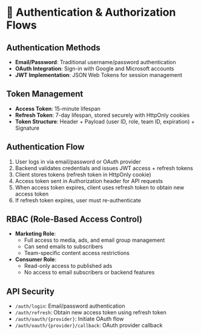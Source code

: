 # 🔐 Authentication & Authorization Flows

## Authentication Methods

- **Email/Password**: Traditional username/password authentication
- **OAuth Integration**: Sign-in with Google and Microsoft accounts
- **JWT Implementation**: JSON Web Tokens for session management

## Token Management

- **Access Token**: 15-minute lifespan
- **Refresh Token**: 7-day lifespan, stored securely with HttpOnly cookies
- **Token Structure**: Header + Payload (user ID, role, team ID, expiration) + Signature

## Authentication Flow

1. User logs in via email/password or OAuth provider
2. Backend validates credentials and issues JWT access + refresh tokens
3. Client stores tokens (refresh token in HttpOnly cookie)
4. Access token sent in Authorization header for API requests
5. When access token expires, client uses refresh token to obtain new access token
6. If refresh token expires, user must re-authenticate

## RBAC (Role-Based Access Control)

- **Marketing Role**:
  - Full access to media, ads, and email group management
  - Can send emails to subscribers
  - Team-specific content access restrictions
- **Consumer Role**:
  - Read-only access to published ads
  - No access to email subscribers or backend features

## API Security

- `/auth/login`: Email/password authentication
- `/auth/refresh`: Obtain new access token using refresh token
- `/auth/oauth/{provider}`: Initiate OAuth flow
- `/auth/oauth/{provider}/callback`: OAuth provider callback
